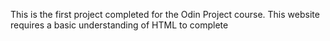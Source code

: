 This is the first project completed for the Odin Project course.
This website requires a basic understanding of HTML to complete